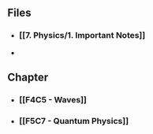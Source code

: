 ## Files
- ### [[7. Physics/1. Important Notes]]
- 
## Chapter
- ### [[F4C5 - Waves]]
- ### [[F5C7 - Quantum Physics]]